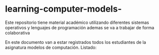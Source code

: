 # learning-computer-models-
Este repositorio tiene material académico utilizando diferentes sistemas operativos y lenguajes de programación 
ademas se va a trabajar de forma colaborativa 

En este documento van a estar registrados todos los estudiantes de la asignatura 
modelos de computación.
Listado:

